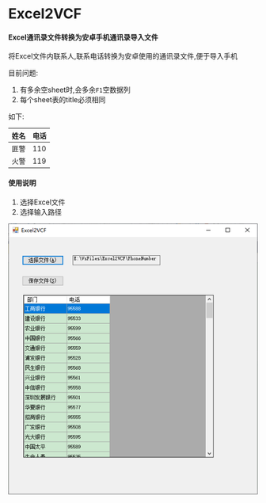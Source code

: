 # Excel2VCF

#### Excel通讯录文件转换为安卓手机通讯录导入文件
将Excel文件内联系人,联系电话转换为安卓使用的通讯录文件,便于导入手机

目前问题:

1. 有多余空sheet时,会多余`F1`空数据列
1. 每个sheet表的title必须相同

如下:

|姓名|电话|
--|--|
|匪警|110|
|火警|119|



#### 使用说明

1. 选择Excel文件
2. 选择输入路径

![](Images/main.png)
